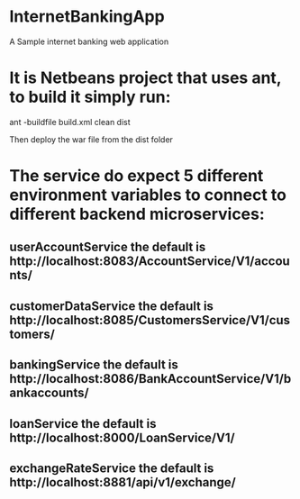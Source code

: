 # InternetBankingApp
A Sample internet banking web application

# It is Netbeans project that uses ant, to build it simply run: 

ant -buildfile build.xml clean dist

Then deploy the war file from the dist folder

# The service do expect 5 different environment variables to connect to different backend microservices:

## userAccountService the default is http://localhost:8083/AccountService/V1/accounts/
## customerDataService the default is http://localhost:8085/CustomersService/V1/customers/
## bankingService the default is http://localhost:8086/BankAccountService/V1/bankaccounts/
## loanService the default is http://localhost:8000/LoanService/V1/
## exchangeRateService the default is http://localhost:8881/api/v1/exchange/